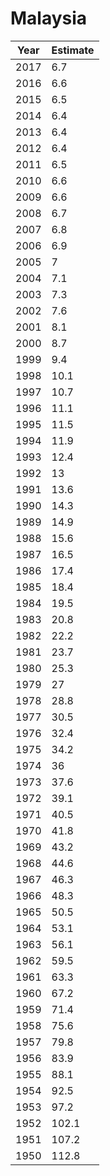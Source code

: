 # Malaysia

| Year | Estimate |
| ---- | -------- |
| 2017 | 6.7 |
| 2016 | 6.6 |
| 2015 | 6.5 |
| 2014 | 6.4 |
| 2013 | 6.4 |
| 2012 | 6.4 |
| 2011 | 6.5 |
| 2010 | 6.6 |
| 2009 | 6.6 |
| 2008 | 6.7 |
| 2007 | 6.8 |
| 2006 | 6.9 |
| 2005 | 7 |
| 2004 | 7.1 |
| 2003 | 7.3 |
| 2002 | 7.6 |
| 2001 | 8.1 |
| 2000 | 8.7 |
| 1999 | 9.4 |
| 1998 | 10.1 |
| 1997 | 10.7 |
| 1996 | 11.1 |
| 1995 | 11.5 |
| 1994 | 11.9 |
| 1993 | 12.4 |
| 1992 | 13 |
| 1991 | 13.6 |
| 1990 | 14.3 |
| 1989 | 14.9 |
| 1988 | 15.6 |
| 1987 | 16.5 |
| 1986 | 17.4 |
| 1985 | 18.4 |
| 1984 | 19.5 |
| 1983 | 20.8 |
| 1982 | 22.2 |
| 1981 | 23.7 |
| 1980 | 25.3 |
| 1979 | 27 |
| 1978 | 28.8 |
| 1977 | 30.5 |
| 1976 | 32.4 |
| 1975 | 34.2 |
| 1974 | 36 |
| 1973 | 37.6 |
| 1972 | 39.1 |
| 1971 | 40.5 |
| 1970 | 41.8 |
| 1969 | 43.2 |
| 1968 | 44.6 |
| 1967 | 46.3 |
| 1966 | 48.3 |
| 1965 | 50.5 |
| 1964 | 53.1 |
| 1963 | 56.1 |
| 1962 | 59.5 |
| 1961 | 63.3 |
| 1960 | 67.2 |
| 1959 | 71.4 |
| 1958 | 75.6 |
| 1957 | 79.8 |
| 1956 | 83.9 |
| 1955 | 88.1 |
| 1954 | 92.5 |
| 1953 | 97.2 |
| 1952 | 102.1 |
| 1951 | 107.2 |
| 1950 | 112.8 |